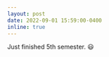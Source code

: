 ```yaml
---
layout: post
date: 2022-09-01 15:59:00-0400
inline: true
---
```


Just finished 5th semester. :smiley:
